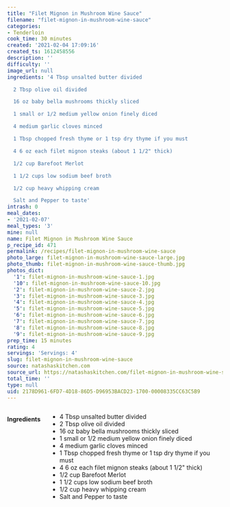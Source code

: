 ```yaml
---
title: "Filet Mignon in Mushroom Wine Sauce"
filename: "filet-mignon-in-mushroom-wine-sauce"
categories:
- Tenderloin
cook_time: 30 minutes
created: '2021-02-04 17:09:16'
created_ts: 1612458556
description: ''
difficulty: ''
image_url: null
ingredients: '4 Tbsp unsalted butter divided

  2 Tbsp olive oil divided

  16 oz baby bella mushrooms thickly sliced

  1 small or 1/2 medium yellow onion finely diced

  4 medium garlic cloves minced

  1 Tbsp chopped fresh thyme or 1 tsp dry thyme if you must

  4 6 oz each filet mignon steaks (about 1 1/2" thick)

  1/2 cup Barefoot Merlot

  1 1/2 cups low sodium beef broth

  1/2 cup heavy whipping cream

  Salt and Pepper to taste'
intrash: 0
meal_dates:
- '2021-02-07'
meal_types: '3'
mine: null
name: Filet Mignon in Mushroom Wine Sauce
p_recipe_id: 471
permalink: /recipes/filet-mignon-in-mushroom-wine-sauce
photo_large: filet-mignon-in-mushroom-wine-sauce-large.jpg
photo_thumb: filet-mignon-in-mushroom-wine-sauce-thumb.jpg
photos_dict:
  '1': filet-mignon-in-mushroom-wine-sauce-1.jpg
  '10': filet-mignon-in-mushroom-wine-sauce-10.jpg
  '2': filet-mignon-in-mushroom-wine-sauce-2.jpg
  '3': filet-mignon-in-mushroom-wine-sauce-3.jpg
  '4': filet-mignon-in-mushroom-wine-sauce-4.jpg
  '5': filet-mignon-in-mushroom-wine-sauce-5.jpg
  '6': filet-mignon-in-mushroom-wine-sauce-6.jpg
  '7': filet-mignon-in-mushroom-wine-sauce-7.jpg
  '8': filet-mignon-in-mushroom-wine-sauce-8.jpg
  '9': filet-mignon-in-mushroom-wine-sauce-9.jpg
prep_time: 15 minutes
rating: 4
servings: 'Servings: 4'
slug: filet-mignon-in-mushroom-wine-sauce
source: natashaskitchen.com
source_url: https://natashaskitchen.com/filet-mignon-in-mushroom-wine-sauce/
total_time: ''
type: null
uid: 2178D961-6FD7-4D18-86D5-D96953BACD23-1700-00008335CC63C5B9
---
```

<div class="large-8 medium-7 columns" id="writeup">	</div><!-- #writeup -->
</div><!-- #row-one -->
<div class="row" id="row-two">	<div class="medium-4 small-5 columns" id="ingredients"><h4>Ingredients</h4><div class="box box-ingredients content"><ul>
<li>4 Tbsp unsalted butter divided</li>
<li>2 Tbsp olive oil divided</li>
<li>16 oz baby bella mushrooms thickly sliced</li>
<li>1 small or 1/2 medium yellow onion finely diced</li>
<li>4 medium garlic cloves minced</li>
<li>1 Tbsp chopped fresh thyme or 1 tsp dry thyme if you must</li>
<li>4 6 oz each filet mignon steaks (about 1 1/2&quot; thick)</li>
<li>1/2 cup Barefoot Merlot</li>
<li>1 1/2 cups low sodium beef broth</li>
<li>1/2 cup heavy whipping cream</li>
<li>Salt and Pepper to taste</li>
</ul>
</div>	</div>	<div class="medium-6 small-7 columns" id="directions">	</div>